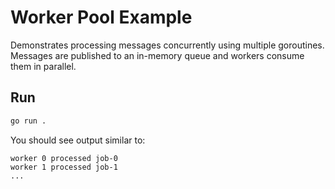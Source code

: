 <!-- file: examples/modules/queue/worker-pool/README.md -->
<!-- version: 1.1.0 -->
<!-- guid: a795cc9a-a669-44d8-8783-6bc62f9520cc -->

# Worker Pool Example

Demonstrates processing messages concurrently using multiple goroutines. Messages are published to an in-memory queue and workers consume them in parallel.

## Run

```bash
go run .
```

You should see output similar to:

```
worker 0 processed job-0
worker 1 processed job-1
...
```
